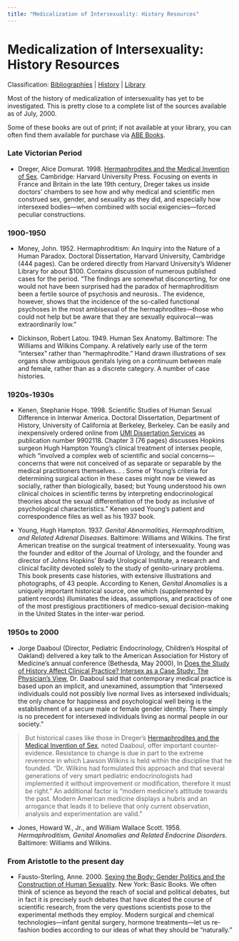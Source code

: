 ```yaml
---
title: "Medicalization of Intersexuality: History Resources"
---
```


Medicalization of Intersexuality: History Resources
===================================================

Classification: [Bibliographies][3] | [History][4] | [Library][5]

Most of the history of medicalization of intersexuality has yet to be investigated. This is pretty close to a complete list of the sources available as of July, 2000.

Some of these books are out of print; if not available at your library, you can often find them available for purchase via [ABE Books][6].

### Late Victorian Period

*   Dreger, Alice Domurat. 1998. [Hermaphrodites and the Medical Invention of Sex][7]. Cambridge: Harvard University Press. Focusing on events in France and Britain in the late 19th century, Dreger takes us inside doctors’ chambers to see how and why medical and scientific men construed sex, gender, and sexuality as they did, and especially how intersexed bodies—when combined with social exigencies—forced peculiar constructions.

### 1900-1950

*   Money, John. 1952. Hermaphroditism: An Inquiry into the Nature of a Human Paradox. Doctoral Dissertation, Harvard University, Cambridge (444 pages). Can be ordered directly from Harvard University’s Widener Library for about $100. Contains discussion of numerous published cases for the period. “The findings are somewhat disconcerting, for one would not have been surprised had the paradox of hermaphroditism been a fertile source of psychosis and neurosis.. The evidence, however, shows that the incidence of the so-called functional psychoses in the most ambisexual of the hermaphrodites—those who could not help but be aware that they are sexually equivocal—was extraordinarily low.”

*   Dickinson, Robert Latou. 1949. Human Sex Anatomy. Baltimore: The Williams and Wilkins Company. A relatively early use of the term “intersex” rather than “hermaphrodite.” Hand drawn illustrations of sex organs show ambiguous genitals lying on a continuum between male and female, rather than as a discrete category. A number of case histories.

### 1920s-1930s

*   Kenen, Stephanie Hope. 1998. Scientific Studies of Human Sexual Difference in Interwar America. Doctoral Dissertation, Department of History, University of California at Berkeley, Berkeley. Can be easily and inexpensively ordered online from [UMI Dissertation Services][8] as publication number 9902118. Chapter 3 (76 pages) discusses Hopkins surgeon Hugh Hampton Young’s clinical treatment of intersex people, which “involved a complex web of scientific and social concerns—concerns that were not conceived of as separate or separable by the medical practitioners themselves… . Some of Young’s criteria for determining surgical action in these cases might now be viewed as socially, rather than biologically, based; but Young understood his own clinical choices in scientific terms by interpreting endocrinological theories about the sexual differentiation of the body as inclusive of psychological characteristics.” Kenen used Young’s patient and correspondence files as well as his 1937 book.

*   Young, Hugh Hampton. 1937. _Genital Abnormalities, Hermaphroditism, and Related Adrenal Diseases_. Baltimore: Williams and Wilkins. The first American treatise on the surgical treatment of intersexuality. Young was the founder and editor of the Journal of Urology, and the founder and director of Johns Hopkins’ Brady Urological Institute, a research and clinical facility devoted solely to the study of genito-urinary problems. This book presents case histories, with extensive illustrations and photographs, of 43 people. According to Kenen, _Genital Anomalies_ is a uniquely important historical source, one which (supplemented by patient records) illuminates the ideas, assumptions, and practices of one of the most prestigious practitioners of medico-sexual decision-making in the United States in the inter-war period.

### 1950s to 2000

*   Jorge Daaboul (Director, Pediatric Endocrinology, Children’s Hospital of Oakland) delivered a key talk to the American Association for History of Medicine’s annual conference (Bethesda, May 2000), In [Does the Study of History Affect Clinical Practice? Intersex as a Case Study: The Physician’s View][9], Dr. Daaboul said that contemporary medical practice is based upon an implicit, and unexamined, assumption that “intersexed individuals could not possibly live normal lives as intersexed individuals; the only chance for happiness and psychological well being is the establishment of a secure male or female gender identity. There simply is no precedent for intersexed individuals living as normal people in our society.”

> But historical cases like those in Dreger’s [Hermaphrodites and the Medical Invention of Sex][10], noted Daaboul, offer important counter-evidence. Resistance to change is due in part to the extreme reverence in which Lawson Wilkins is held within the discipline that he founded. “Dr. Wilkins had formulated this approach and that several generations of very smart pediatric endocrinologists had implemented it without improvement or modification, therefore it must be right.” An additional factor is “modern medicine’s attitude towards the past. Modern American medicine displays a hubris and an arrogance that leads it to believe that only current observation, analysis and experimentation are valid.”

*   Jones, Howard W., Jr., and William Wallace Scott. 1958. _Hermaphroditism, Genital Anomalies and Related Endocrine Disorders_. Baltimore: Williams and Wilkins.

### From Aristotle to the present day

*   Fausto-Sterling, Anne. 2000. [Sexing the Body: Gender Politics and the Construction of Human Sexuality][11]. New York: Basic Books. We often think of science as beyond the reach of social and political debates, but in fact it is precisely such debates that have dicated the course of scientific research, from the very questions scientists pose to the experimental methods they employ. Modern surgical and chemical technologies—infant genital surgery, hormone treatments—let us re-fashion bodies according to our ideas of what they should be “naturally.”



[1]: /taxonomy/term/7
[2]: /bibliographies
[3]: /bibliographies
[4]: /library/history
[5]: /taxonomy/term/7
[6]: http://www.abebooks.com/
[7]: /books/medicalinvention
[8]: http://www.bellhowell.infolearning.com/hp/Products/DisExpress.html
[9]: /articles/daaboul_history
[10]: http://books/medicalinvention
[11]: /books/sexing_the_body
